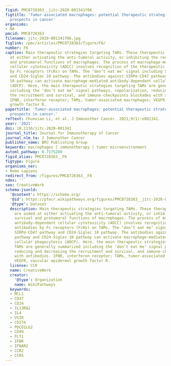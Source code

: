 ```yaml
---
figid: PMC8728363__jitc-2020-001341f06
figtitle: 'Tumor-associated macrophages: potential therapeutic strategies and future
  prospects in cancer'
organisms:
- NA
pmcid: PMC8728363
filename: jitc-2020-001341f06.jpg
figlink: /pmc/articles/PMC8728363/figure/F6/
number: F6
caption: Main therapeutic strategies targeting TAMs. These therapeutic ways are aimed
  at either activating the anti-tumoral activity, or inhibiting the recruitment, survival
  and protumoral functions of macrophages. The process of macrophage-mediated antibody-dependent
  cellular cytotoxicity (ADCC) involves recognition of the therapeutic antibodies
  by Fc receptors (FcRs) on TAMs. The ‘don’t eat me’ signal including SIRPα-CD47 pathway
  and CD24-Siglec 10 pathway. The antibodies against SIRPα-CD47 pathway and CD24-Siglec
  10 pathway can activate macrophage-mediated antibody-dependent cellular phagocytosis
  (ADCP). Here, the main therapeutic strategies targeting TAMs are generally summarized
  including the ‘don’t eat me’ signal pathways, repolarization, reducing and decreasing
  the recruitment and survival, and immune-checkpoints blockades with antibodies.
  IFNR, interferon receptor; TAMs, tumor-associated macrophages; VEGFR, vascular epidermal
  growth factor R.
papertitle: 'Tumor-associated macrophages: potential therapeutic strategies and future
  prospects in cancer.'
reftext: Chunxiao Li, et al. J Immunother Cancer. 2021;9(1):e001341.
year: '2021'
doi: 10.1136/jitc-2020-001341
journal_title: Journal for Immunotherapy of Cancer
journal_nlm_ta: J Immunother Cancer
publisher_name: BMJ Publishing Group
keywords: macrophages | immunotherapy | tumor microenvironment
automl_pathway: 0.7175289
figid_alias: PMC8728363__F6
figtype: Figure
organisms_ner:
- Homo sapiens
redirect_from: /figures/PMC8728363__F6
ndex: ''
seo: CreativeWork
schema-jsonld:
  '@context': https://schema.org/
  '@id': https://pfocr.wikipathways.org/figures/PMC8728363__jitc-2020-001341f06.html
  '@type': Dataset
  description: Main therapeutic strategies targeting TAMs. These therapeutic ways
    are aimed at either activating the anti-tumoral activity, or inhibiting the recruitment,
    survival and protumoral functions of macrophages. The process of macrophage-mediated
    antibody-dependent cellular cytotoxicity (ADCC) involves recognition of the therapeutic
    antibodies by Fc receptors (FcRs) on TAMs. The ‘don’t eat me’ signal including
    SIRPα-CD47 pathway and CD24-Siglec 10 pathway. The antibodies against SIRPα-CD47
    pathway and CD24-Siglec 10 pathway can activate macrophage-mediated antibody-dependent
    cellular phagocytosis (ADCP). Here, the main therapeutic strategies targeting
    TAMs are generally summarized including the ‘don’t eat me’ signal pathways, repolarization,
    reducing and decreasing the recruitment and survival, and immune-checkpoints blockades
    with antibodies. IFNR, interferon receptor; TAMs, tumor-associated macrophages;
    VEGFR, vascular epidermal growth factor R.
  license: CC0
  name: CreativeWork
  creator:
    '@type': Organization
    name: WikiPathways
  keywords:
  - MCL1
  - CD47
  - CD24
  - IL13RA2
  - IL4
  - VSIR
  - CD274
  - PDCD1LG2
  - CD40
  - FLT1
  - IFNR
  - IFNAR2
  - CCR2
  - CCR5
---
```

